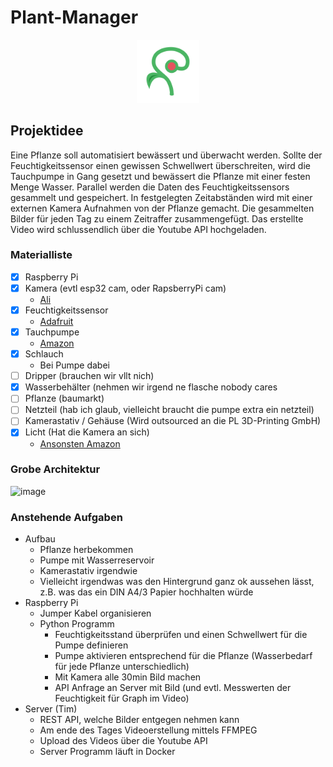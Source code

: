 # Plant-Manager

<div align="center">
  <img src="PlantManagerLogo.png" style="width: 20%"/>
</div>


## Projektidee
Eine Pflanze soll automatisiert bewässert und überwacht werden. Sollte der Feuchtigkeitssensor einen gewissen Schwellwert überschreiten, wird die Tauchpumpe in Gang gesetzt und bewässert die Pflanze mit einer festen Menge Wasser.
Parallel werden die Daten des Feuchtigkeitssensors gesammelt und gespeichert.
In festgelegten Zeitabständen wird mit einer externen Kamera Aufnahmen von der Pflanze gemacht. Die gesammelten Bilder für jeden Tag zu einem Zeitraffer zusammengefügt.
Das erstellte Video wird schlussendlich über die Youtube API hochgeladen.


### Materialliste
- [x] Raspberry Pi
- [x] Kamera (evtl esp32 cam, oder RapsberryPi cam)
  - [Ali](https://de.aliexpress.com/item/32898060645.html?spm=a2g0o.productlist.main.1.2aa54767FUX1bP&algo_pvid=116149b7-a284-4a26-8a23-a639a487b87d&algo_exp_id=116149b7-a284-4a26-8a23-a639a487b87d-0&pdp_ext_f=%7B%22order%22%3A%228%22%2C%22eval%22%3A%221%22%2C%22fromPage%22%3A%22search%22%7D&pdp_npi=6%40dis%21EUR%2114.85%2110.69%21%21%2116.83%2112.11%21%40211b615317611267083886426ebc2f%2165797877692%21sea%21DE%210%21ABX%211%210%21n_tag%3A-29910%3Bd%3A639db27c%3Bm03_new_user%3A-29895&curPageLogUid=UzW4drQITyq5&utparam-url=scene%3Asearch%7Cquery_from%3A%7Cx_object_id%3A32898060645%7C_p_origin_prod%3A) 
- [x] Feuchtigkeitssensor
  - [Adafruit](https://www.adafruit.com/product/4026)
- [x] Tauchpumpe
  - [Amazon](https://www.amazon.de/RUNCCI-YUN-Wasserpumpe-Motorpumpe-Schlauch-Bew%C3%A4sserung/dp/B082PM8L6X?__mk_de_DE=%C3%85M%C3%85%C5%BD%C3%95%C3%91&crid=1IZ40NQDKJE52&dib=eyJ2IjoiMSJ9.asLt2XxvrvR79r78qc3_FLwwUi9BLjmo1mcklVcR5Pm7jV54SJ5Q8A_Uwa1-ojuVHB93UNZoWehldmWD4kyAfsgsENusT-yR4vq07TEjAaJ5A3n6yvIb-_AiasZWGMW7YBO5GPY_sgQSpy5EVtkRpPV3m_wWCda1_BDKotpttHtOt99p6qFNpOQHKcIWSLKaI_fFul0YdjxLuI5Am7lCTCh2vLyFVot906HpcZlX7ZRpsuWmjD00CMDAYjGb2shZwqNLDYjdhsvlgCBTf4bHjj-XwVb01wC2d7eVZgUgRlQ.bKYC3zveW7ZnSlETCFvJh9o8mKRlQqQKbPfT_qtMZJA&dib_tag=se&keywords=tauchpumpe%2B5v%2Bwasser&qid=1761128003&sprefix=tauchpumpe%2B5v%2Bwasser%2Caps%2C85&sr=8-6&th=1)
- [x] Schlauch
  - Bei Pumpe dabei
- [ ] Dripper (brauchen wir vllt nich)
- [x] Wasserbehälter (nehmen wir irgend ne flasche nobody cares
- [ ] Pflanze (baumarkt)
- [ ] Netzteil (hab ich glaub, vielleicht braucht die pumpe extra ein netzteil)
- [ ] Kamerastativ / Gehäuse (Wird outsourced an die PL 3D-Printing GmbH)
- [x] Licht (Hat die Kamera an sich)
  - [Ansonsten Amazon](https://www.amazon.de/AZDelivery-MAX7219-Matrix-Anzeigemodul-Arduino/dp/B07CRF13ZQ?__mk_de_DE=%C3%85M%C3%85%C5%BD%C3%95%C3%91&crid=1TMHUSM9RTWWJ&dib=eyJ2IjoiMSJ9.9t2XF8EZjkCsIa15JZC6R8RctUJOu0X04KrwVrR4Yw4P-X5g7xeNBy5LWe76wqSo6Ua8Fwb5alQP2pKMXtGfzLf9UnvG0YIZBm7Dvk1t3DcDTO2kJ-L2AgSdFMdMi18Hath5EP_pfn_1TDYGNtJ2MvvTCWRvOtDmQf_3i_tlB3YeJ77yH00UqNA8lxLU0KbLVdTZ7UJ2Ob8Xcsip-tKSlrNzr6uoCs3y2xVDlNZw-e4.UBhtLyRmsmcCsMpZEPe932PS6zMEP9ZR3Am09XghxQM&dib_tag=se&keywords=raspberry%2Bpi%2Bled%2Blight&qid=1761128481&sprefix=raspberry%2Bpi%2Bled%2Blight%2Caps%2C83&sr=8-2&th=1)


### Grobe Architektur

<img width="70%" alt="image" src="https://github.com/user-attachments/assets/f1536b8f-040c-467d-89e0-0339e409dbce" />



### Anstehende Aufgaben

- Aufbau
  - Pflanze herbekommen 
  - Pumpe mit Wasserreservoir
  - Kamerastativ irgendwie
  - Vielleicht irgendwas was den Hintergrund ganz ok aussehen lässt, z.B. was das ein DIN A4/3 Papier hochhalten würde
- Raspberry Pi
  - Jumper Kabel organisieren
  - Python Programm
    - Feuchtigkeitsstand überprüfen und einen Schwellwert für die Pumpe definieren
    - Pumpe aktivieren entsprechend für die Pflanze (Wasserbedarf für jede Pflanze unterschiedlich)
    - Mit Kamera alle 30min Bild machen
    - API Anfrage an Server mit Bild (und evtl. Messwerten der Feuchtigkeit für Graph im Video)
- Server (Tim)
  - REST API, welche Bilder entgegen nehmen kann
  - Am ende des Tages Videoerstellung mittels FFMPEG
  - Upload des Videos über die Youtube API
  - Server Programm läuft in Docker


















